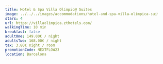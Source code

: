 ```yaml
---
title: Hotel & Spa Villa Olímpic@ Suites
image: ../../../images/accommodations/hotel-and-spa-villa-olimpica-suites.png
stars: 4
url: https://villaolimpica.zthotels.com/
walkingTime: 10 min
breakfast: false
adultOne: 149.00€ / night
adultsTwo: 168.00€ / night
tax: 3,80€ night / room
promotionCode: NEXTFLOW23
location: Barcelona
---
```

